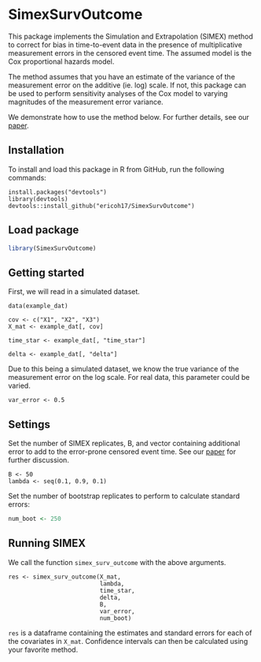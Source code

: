 
# SimexSurvOutcome

This package implements the Simulation and
Extrapolation (SIMEX) method to correct for bias in 
time-to-event data in the presence of multiplicative
measurement errors in the censored event time. The 
assumed model is the Cox proportional hazards model.

The method assumes that you have an estimate of
the variance of the measurement error on the additive
(ie. log) scale. If not, this package can be used to 
perform sensitivity analyses of the Cox model
to varying magnitudes of the measurement error 
variance. 

We demonstrate how to use the method below. For
further details, see our [paper](https://onlinelibrary.wiley.com/doi/abs/10.1002/sim.7554).

## Installation

To install and load this package in R from GitHub, run the following commands:
  
```{r}
install.packages("devtools")
library(devtools)
devtools::install_github("ericoh17/SimexSurvOutcome")
```

## Load package
```R
library(SimexSurvOutcome)
```

## Getting started

First, we will read in a simulated dataset. 

```{r}
data(example_dat)
```

```{r}
cov <- c("X1", "X2", "X3")
X_mat <- example_dat[, cov]

time_star <- example_dat[, "time_star"]

delta <- example_dat[, "delta"]
```

Due to this being a simulated dataset,
we know the true variance of the measurement
error on the log scale. For real data, this 
parameter could be varied. 
```{r}
var_error <- 0.5
```

## Settings

Set the number of SIMEX replicates, B, and
vector containing additional error to add
to the error-prone censored event time.
See our [paper](https://onlinelibrary.wiley.com/doi/abs/10.1002/sim.7554)
for further discussion.

```{r}
B <- 50
lambda <- seq(0.1, 0.9, 0.1)
```

Set the number of bootstrap replicates to
perform to calculate standard errors:

```R
num_boot <- 250
```


## Running SIMEX

We call the function `simex_surv_outcome`
with the above arguments.

```{r}
res <- simex_surv_outcome(X_mat,
                          lambda,
                          time_star,
                          delta,
                          B,
                          var_error,
                          num_boot)
```

`res` is a dataframe containing the estimates 
and standard errors for each of the covariates in `X_mat`. 
Confidence intervals can then be calculated using 
your favorite method. 

